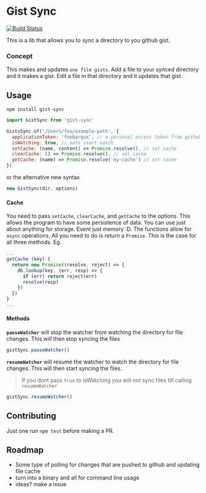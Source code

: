 # Gist Sync

[![Build Status](https://travis-ci.org/jcblw/gist-sync.svg?branch=master)](https://travis-ci.org/jcblw/gist-sync)

This is a lib that allows you to sync a directory to you github gist.

### Concept

This makes and updates `one file gists`. Add a file to your synced directory and it makes a gist. Edit a file in that directory and it updates that gist.

## Usage

```shell
npm install gist-sync
```

```javascript
import GistSync from 'gist-sync'

GistsSync.of('/Users/foo/example-path', {
  applicationToken: 'foobarqux', // a personal access token from github
  isWatching: true, // auto start watch
  setCache: (name, content) => Promise.resolve(), // set cache
  clearCache: () => Promise.resolve(), // set cache
  getCache: (name) => Promise.resolve('my-cache') // set cache
})
```
or the alternative new syntax

```javascript
new GistSync(dir, options)
```

#### Cache

You need to pass `setCache`, `clearCache`, and `getCache` to the options. This allows the program to have some persistence of data. You can use just about anything for storage. Event just memory :D. The functions allow for `async` operations. All you need to do is return a `Promise`. This is the case for all three methods. Eg.

```javascript
...
getCache (key) {
  return new Promise((resolve, reject) => {
    db.lookup(key, (err, resp) => {
      if (err) return reject(err)
      resolve(resp)
    })
  })
}  
...
```

#### Methods

**`pauseWatcher`** will stop the watcher from watching the directory for file changes. This will then stop syncing the files

```javascript
gistSync.pauseWatcher()
```

**`resumeWatcher`** will resume the watcher to watch the directory for file changes. This will then start syncing the files.

> If you dont pass `true` to isWatching you will not sync files till calling `resumeWatcher`

```javascript
gistSync.resumeWatcher()
```

## Contributing

Just one run `npm test` before making a PR.

## Roadmap

- Some type of polling for changes that are pushed to github and updating file cache
- turn into a binary and all for command line usage
- ideas? make a issue
